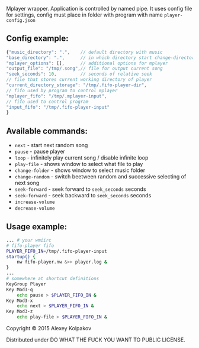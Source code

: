 Mplayer wrapper.
Application is controlled by named pipe.
It uses config file for settings, config must place in folder with program with name `player-config.json`

Config example:
---------------

```javascript
{"music_directory": ".", 	// default directory with music
"base_directory": ".", 		// in which directory start change-directory command
"mplayer_options": [], 		// additional options for mplayer
"output_file": "/tmp/.song",// file for output current song
"seek_seconds": 10, 		// seconds of relative seek
// file that stores current working directory of player
"current_directory_storage": "/tmp/.fifo-player-dir",
// fifo used by program to control mplayer
"mplayer_fifo": "/tmp/.mplayer-input",
// fifo used to control program
"input_fifo": "/tmp/.fifo-player-input"
}
```

Available commands:
-------------------

 - `next` - start next random song
 - `pause` - pause player
 - `loop` - infinitely play current song / disable infinite loop
 - `play-file` - shows window to select what file to play
 - `change-folder` - shows window to select music folder
 - `change-random` - switch beetween random and successive selecting of next song
 - `seek-forward` - seek forward to `seek_seconds` seconds
 - `seek-forward` - seek backward to `seek_seconds` seconds
 - `increase-volume`
 - `decrease-volume`

Usage example:
-------

```bash
... # your wmiirc
# fifo-player fifo
PLAYER_FIFO_IN=/tmp/.fifo-player-input
startup() {
	nw fifo-player.nw &>> player.log &
}
...
# somewhere at shortcut definitions
KeyGroup Player
Key Mod3-q
	echo pause > $PLAYER_FIFO_IN &
Key Mod3-x
	echo next > $PLAYER_FIFO_IN &
Key Mod3-z
	echo play-file > $PLAYER_FIFO_IN &
```

Copyright © 2015 Alexey Kolpakov

Distributed under DO WHAT THE FUCK YOU WANT TO PUBLIC LICENSE.
